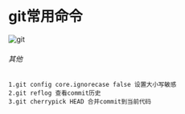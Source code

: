 <!--
 * @version: 1.0.0
 * @Date: 2019-06-21 11:05:37
 * @LastEditTime: 2019-09-27 00:19:36
 -->
# git常用命令

![git](https://www.nikai.site/git.jpg)

###### 其他

    1.git config core.ignorecase false 设置大小写敏感
    2.git reflog 查看commit历史
    3.git cherrypick HEAD 合并commit到当前代码
